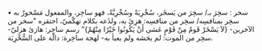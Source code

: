 سخر : سخِرَ بـ/ سخِرَ من يَسخَر، سُخْرِيَةً وسُخْرِيَّةً، فهو ساخِر، والمفعول مَسْخورٌ به
• سخِر بمنافسِه/ سخِر من منافسِه: هزِئ به، ولذَعه بكلام تهكّميّ، احتقره "سخر من الآخرين- {لاَ يَسْخَرْ قَومٌ مِنْ قَوْمٍ عَسَى أَنْ يَكُونُوا خَيْرًا مِنْهُمْ}" رسم ساخِر: هازئ هزليّ- سخِر من الموت: لم يخشه ولم يعبأ به- لهجة ساخِرة: دالّة على السُّخْرِيَة.